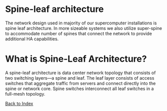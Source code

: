 # Spine-leaf architecture

The network design used in majority of our supercomputer installations is spine leaf architecture. In more sizeable systems we also utilize super-spine to accommodate number of spines that connect the network to provide additional HA capabilities. 

# What is Spine-Leaf Architecture?
A spine-leaf architecture is data center network topology that consists of two switching layers—a spine and leaf. The leaf layer consists of access switches that aggregate traffic from servers and connect directly into the spine or network core. Spine switches interconnect all leaf switches in a full-mesh topology.


[Back to Index](./index.md)